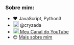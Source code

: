 ### Sobre mim:
- :heart: JavaScript, Python3
- <img draggable="false" width="18" src="https://logodownload.org/wp-content/uploads/2017/11/discord-logo-1-1.png" alt="YouTube"> @cryzada
- <a href="https://www.youtube.com/channel/UCmLigJ8NtSrrVwgitwks04Q"><img draggable="false" width="18" src="https://upload.wikimedia.org/wikipedia/commons/e/ef/Youtube_logo.png" alt="YouTube"> Meu Canal do YouTube</a>
- 😊 <a href="https://lucasmarques.xyz" target="_black">Mais sobre mim</a>
